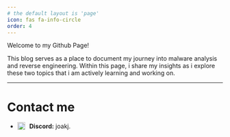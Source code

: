 ```yaml
---
# the default layout is 'page'
icon: fas fa-info-circle
order: 4
---
```


Welcome to my Github Page!

This blog serves as a place to document my journey into malware analysis and reverse engineering. Within this page, i share my insights as i explore these two topics that i am actively learning and working on.

---
# Contact me
- <img src="https://img.icons8.com/ios-filled/20/5865F2/discord-logo.png" alt="Discord logo" width="18" style="vertical-align: text-bottom; margin-right: 6px;"/> **Discord:** joakj.

